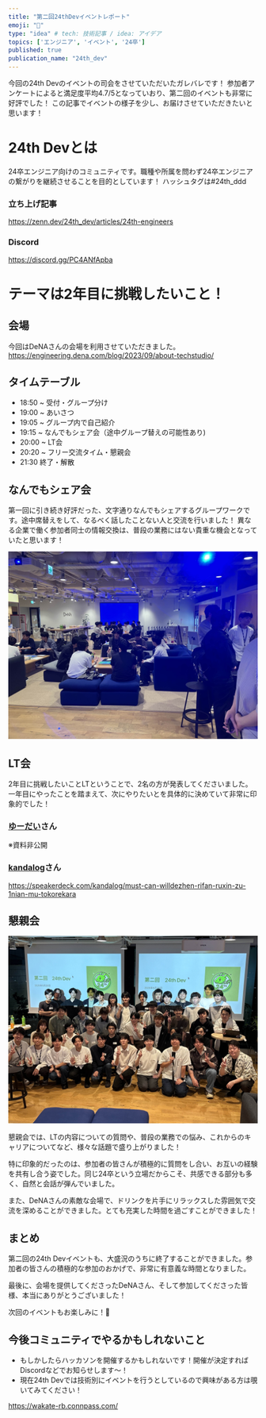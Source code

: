 ```yaml
---
title: "第二回24thDevイベントレポート"
emoji: "🐡"
type: "idea" # tech: 技術記事 / idea: アイデア
topics: ['エンジニア', 'イベント', '24卒']
published: true
publication_name: "24th_dev"
---
```


今回の24th Devのイベントの司会をさせていただいたガレバレです！
参加者アンケートによると満足度平均4.7/5となっていおり、第二回のイベントも非常に好評でした！
この記事でイベントの様子を少し、お届けさせていただきたいと思います！

# 24th Devとは
24卒エンジニア向けのコミュニティです。職種や所属を問わず24卒エンジニアの繋がりを継続させることを目的としています！
ハッシュタグは#24th_ddd

### 立ち上げ記事
https://zenn.dev/24th_dev/articles/24th-engineers

### Discord
https://discord.gg/PC4ANfApba

# テーマは2年目に挑戦したいこと！
## 会場
今回はDeNAさんの会場を利用させていただきました。
https://engineering.dena.com/blog/2023/09/about-techstudio/

## タイムテーブル
- 18:50 ~	受付・グループ分け
- 19:00 ~	あいさつ
- 19:05 ~	グループ内で自己紹介
- 19:15 ~	なんでもシェア会（途中グループ替えの可能性あり)
- 20:00 ~	LT会
- 20:20 ~	フリー交流タイム・懇親会
- 21:30	終了・解散

## なんでもシェア会
第一回に引き続き好評だった、文字通りなんでもシェアするグループワークです。途中席替えをして、なるべく話したことない人と交流を行いました！
異なる企業で働く参加者同士の情報交換は、普段の業務にはない貴重な機会となっていたと思います！

![](/images/24th_dev/IMG_7535.jpg)

## LT会
2年目に挑戦したいことLTということで、2名の方が発表してくださいました。一年目にやったことを踏まえて、次にやりたいとを具体的に決めていて非常に印象的でした！

### [ゆーだい](https://x.com/yyy_0910sw)さん

※資料非公開

### [kandalog](https://github.com/kandalog)さん 

https://speakerdeck.com/kandalog/must-can-willdezhen-rifan-ruxin-zu-1nian-mu-tokorekara

## 懇親会
![](/images/24th_dev/IMG_6128.jpg)

懇親会では、LTの内容についての質問や、普段の業務での悩み、これからのキャリアについてなど、様々な話題で盛り上がりました！

特に印象的だったのは、参加者の皆さんが積極的に質問をし合い、お互いの経験を共有し合う姿でした。同じ24卒という立場だからこそ、共感できる部分も多く、自然と会話が弾んでいました。

また、DeNAさんの素敵な会場で、ドリンクを片手にリラックスした雰囲気で交流を深めることができました。とても充実した時間を過ごすことができました！

## まとめ
第二回の24th Devイベントも、大盛況のうちに終了することができました。参加者の皆さんの積極的な参加のおかげで、非常に有意義な時間となりました。

最後に、会場を提供してくださったDeNAさん、そして参加してくださった皆様、本当にありがとうございました！

次回のイベントもお楽しみに！🎉

## 今後コミュニティでやるかもしれないこと
- もしかしたらハッカソンを開催するかもしれないです！開催が決定すればDiscordなどでお知らせします〜！
- 現在24th Devでは技術別にイベントを行うとしているので興味がある方は覗いてみてください！

https://wakate-rb.connpass.com/
